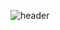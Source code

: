 ![header](https://capsule-render.vercel.app/api?type=waving&height=250&color=gradient&text=Hi,%20I'm%20Ashok&descAlign=55&descAlignY=48&desc=Software%20Engineer%20-%20PHP%20|%20LARAVEL%20|%20TS%20|%20VUE&descSize=24&section=header&reversal=true&textBg=false&fontAlign=40&animation=fadeIn&rotate=0&fontAlignY=30)

